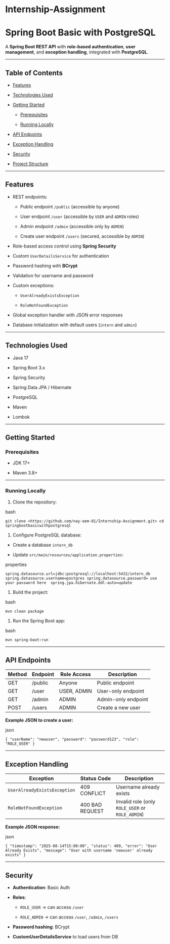 # Internship-Assignment

Spring Boot Basic with PostgreSQL
=================================

A **Spring Boot REST API** with **role-based authentication**, **user management**, and **exception handling**, integrated with **PostgreSQL**.

* * * * *

**Table of Contents**
---------------------

-   [Features](#features)

-   [Technologies Used](#technologies-used)

-   [Getting Started](#getting-started)

    -   [Prerequisites](#prerequisites)

    -   [Running Locally](#running-locally)


-   [API Endpoints](#api-endpoints)

-   [Exception Handling](#exception-handling)

-   [Security](#security)

-   [Project Structure](#project-structure)


* * * * *

**Features**
------------

-   REST endpoints:

    -   Public endpoint `/public` (accessible by anyone)

    -   User endpoint `/user` (accessible by `USER` and `ADMIN` roles)

    -   Admin endpoint `/admin` (accessible only by `ADMIN`)

    -   Create user endpoint `/users` (secured, accessible by `ADMIN`)

-   Role-based access control using **Spring Security**

-   Custom `UserDetailsService` for authentication

-   Password hashing with **BCrypt**

-   Validation for username and password

-   Custom exceptions:

    -   `UserAlreadyExistsException`

    -   `RoleNotFoundException`

-   Global exception handler with JSON error responses

-   Database initialization with default users (`intern` and `admin`)


* * * * *

**Technologies Used**
---------------------

-   Java 17

-   Spring Boot 3.x

-   Spring Security

-   Spring Data JPA / Hibernate

-   PostgreSQL

-   Maven

-   Lombok

* * * * *

**Getting Started**
-------------------

### **Prerequisites**

-   JDK 17+

-   Maven 3.8+


* * * * *

### **Running Locally**

1.  Clone the repository:

bash


`git clone <https://github.com/nay-eem-01/Internship-Assignment.git>
cd springbootbasicwithpostgresql`

1.  Configure PostgreSQL database:

-   Create a database `intern_db`

-   Update `src/main/resources/application.properties`:

properties



`spring.datasource.url=jdbc:postgresql://localhost:5432/intern_db
spring.datasource.username=postgres
spring.datasource.password= use your password here 
spring.jpa.hibernate.ddl-auto=update`

1.  Build the project:

bash

`mvn clean package`

1.  Run the Spring Boot app:

bash

`mvn spring-boot:run`

* * * * *

**API Endpoints**
-----------------

| Method | Endpoint | Role Access | Description |
| --- | --- | --- | --- |
| GET | /public | Anyone | Public endpoint |
| GET | /user | USER, ADMIN | User-only endpoint |
| GET | /admin | ADMIN | Admin-only endpoint |
| POST | /users | ADMIN | Create a new user |

**Example JSON to create a user:**

json


`{
  "userName": "newuser",
  "password": "password123",
  "role": "ROLE_USER"
}`

* * * * *

**Exception Handling**
----------------------

| Exception | Status Code | Description |
| --- | --- | --- |
| `UserAlreadyExistsException` | 409 CONFLICT | Username already exists |
| `RoleNotFoundException` | 400 BAD REQUEST | Invalid role (only `ROLE_USER` or `ROLE_ADMIN`) |

**Example JSON response:**

json


`{
  "timestamp": "2025-08-14T15:00:00",
  "status": 409,
  "error": "User Already Exists",
  "message": "User with username 'newuser' already exists"
}`

* * * * *

**Security**
------------

-   **Authentication**: Basic Auth

-   **Roles**:

    -   `ROLE_USER` → can access `/user`

    -   `ROLE_ADMIN` → can access `/user`, `/admin`, `/users`

-   **Password hashing**: BCrypt

-   **CustomUserDetailsService** to load users from DB
